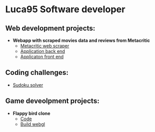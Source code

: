 <h1>Luca95 Software developer</h1>

<h2>Web development projects:</h2>

- <b>Webapp with scraped movies data and reviews from Metacritic</b>
  - [Metacritic web scraper](https://github.com/LucaTiso/movie-web-scraper)
  - [Application back end]()
  - [Applicaton front end]()

<h2>Coding challenges:</h2>

  - [Sudoku solver](https://github.com/LucaTiso/sudoku-solver)

<h2>Game deveolpment projects:</h2>

- <b>Flappy bird clone</b>
  - [Code](https://github.com/LucaTiso/flappy-bird)
  - [Build webgl](https://play.unity.com/mg/other/webgl-builds-391979)
